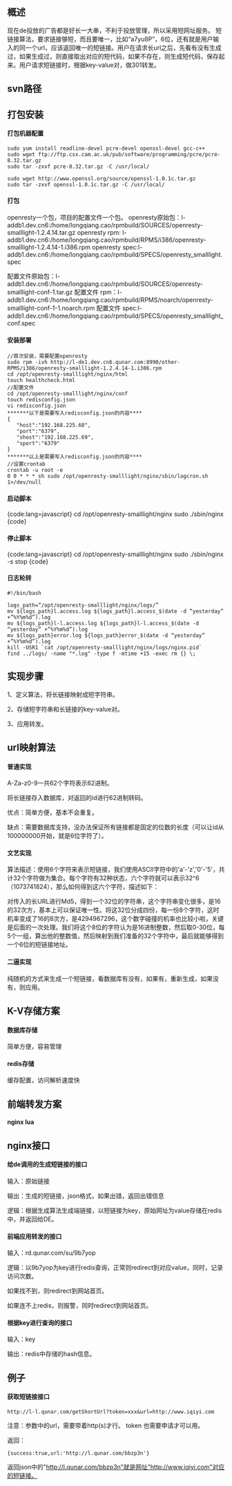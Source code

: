 ## 概述

现在de投放的广告都是好长一大串，不利于投放管理，所以采用短网址服务。
短链接算法，要求链接够短，而且要唯一，比如“a7yu8P”，6位，还有就是用户输入的同一个url，应该返回唯一的短链接。用户在请求长url之后，先看有没有生成过，如果生成过，则直接取出对应的短代码，如果不存在，则生成短代码，保存起来。用户请求短链接时，根据key-value对，做301转发。

## svn路径

## 打包安装

#### 打包机器配置

```
sudo yum install readline-devel pcre-devel openssl-devel gcc-c++
sudo wget ftp://ftp.csx.cam.ac.uk/pub/software/programming/pcre/pcre-8.32.tar.gz
sudo tar -zxvf pcre-8.32.tar.gz -C /usr/local/

sudo wget http://www.openssl.org/source/openssl-1.0.1c.tar.gz
sudo tar -zxvf openssl-1.0.1c.tar.gz -C /usr/local/

```

#### 打包

openresty一个包，项目的配置文件一个包。
openresty原始包：l-addb1.dev.cn6:/home/longqiang.cao/rpmbuild/SOURCES/openresty-smalllight-1.2.4.14.tar.gz
openresty rpm: l-addb1.dev.cn6:/home/longqiang.cao/rpmbuild/RPMS/i386/openresty-smalllight-1.2.4.14-1.i386.rpm
openresty spec:l-addb1.dev.cn6:/home/longqiang.cao/rpmbuild/SPECS/openresty_smalllight.spec

配置文件原始包：l-addb1.dev.cn6:/home/longqiang.cao/rpmbuild/SOURCES/openresty-smalllight-conf-1.tar.gz
配置文件 rpm：l-addb1.dev.cn6:/home/longqiang.cao/rpmbuild/RPMS/noarch/openresty-smalllight-conf-1-1.noarch.rpm
配置文件 spec:l-addb1.dev.cn6:/home/longqiang.cao/rpmbuild/SPECS/openresty_smalllight_conf.spec

#### 安装部署
```
//首次安装，需要配置openresty
sudo rpm -ivh http://l-de1.dev.cn6.qunar.com:8990/other-RPMS/i386/openresty-smalllight-1.2.4.14-1.i386.rpm
cd /opt/openresty-smalllight/nginx/html
touch healthcheck.html
//配置文件
cd /opt/openresty-smalllight/nginx/conf
touch redisconfig.json
vi redisconfig.json
*******以下是需要写入redisconfig.json的内容****
{
   "host":"192.168.225.68",
   "port":"6379",
   "shost":"192.168.225.69",
   "sport":"6379"
}
*******以上是需要写入redisconfig.json的内容****
//设置crontab
crontab -u root -e
0 0 * * * sh sudo /opt/openresty-smalllight/nginx/sbin/logcron.sh 1>/dev/null
```

#### 启动脚本

{code:lang=javascript}
cd /opt/openresty-smalllight/nginx
sudo ./sbin/nginx
{code}

#### 停止脚本

{code:lang=javascript}
cd /opt/openresty-smalllight/nginx
sudo ./sbin/nginx -s stop
{code}

#### 日志轮转

```
#!/bin/bash

logs_path=”/opt/openresty-smalllight/nginx/logs/”
mv ${logs_path}l.access.log ${logs_path}l.access_$(date -d “yesterday” +”%Y%m%d”).log
mv ${logs_path}l-l.access.log ${logs_path}l-l.access_$(date -d “yesterday” +”%Y%m%d”).log
mv ${logs_path}error.log ${logs_path}error_$(date -d “yesterday” +”%Y%m%d”).log
kill -USR1 `cat /opt/openresty-smalllight/nginx/logs/nginx.pid`
find ../logs/ -name "*.log" -type f -mtime +15 -exec rm {} \;
```

## 实现步骤

1、定义算法，将长链接映射成短字符串。

2、存储短字符串和长链接的key-value对。

3、应用转发。

## url映射算法


#### 普通实现

A-Za-z0-9一共62个字符表示62进制。


将长链接存入数据库，对返回的id进行62进制转码。

优点：简单方便，基本不会重复。

缺点：需要数据库支持，没办法保证所有链接都是固定的位数的长度（可以让id从100000000开始，就是6位字符了）。


#### 文艺实现

算法描述：使用6个字符来表示短链接，我们使用ASCII字符中的'a'-'z','0'-'5'，共计32个字符做为集合。每个字符有32种状态，六个字符就可以表示32^6（1073741824），那么如何得到这六个字符，描述如下：

对传入的长URL进行Md5，得到一个32位的字符串，这个字符串变化很多，是16的32次方，基本上可以保证唯一性。将这32位分成四份，每一份8个字符，这时机率变成了16的8次方，是4294967296，这个数字碰撞的机率也比较小啦，关键是后面的一次处理。我们将这个8位的字符认为是16进制整数，然后取0-30位，每5个一组，算出他的整数值，然后映射到我们准备的32个字符中，最后就能够得到一个6位的短链接地址。

#### 二逼实现

纯随机的方式来生成一个短链接，看数据库有没有，如果有，重新生成，如果没有，则应用。

## K-V存储方案

#### 数据库存储

简单方便，容易管理

#### redis存储

缓存配置，访问解析速度快

## 前端转发方案

#### nginx lua

## nginx接口


#### 给de调用的生成短链接的接口

输入：原始链接

输出：生成的短链接，json格式，如果出错，返回出错信息

逻辑：根据生成算法生成端链接，以短链接为key，原始网址为value存储在redis中，并返回给DE。


#### 前端应用转发的接口

输入：rd.qunar.com/su/9b7yop

逻辑：以9b7yop为key进行redis查询，正常则redirect到对应value，同时，记录访问次数。

如果找不到，则redirect到网站首页。

如果连不上redis，则报警，同时redirect到网站首页。




#### 根据key进行查询的接口

输入：key

输出：redis中存储的hash信息。

## 例子


#### 获取短链接接口

```
http://l-l.qunar.com/getShortUrl?token=xxx&url=http://www.iqiyi.com
```

注意：参数中的url，需要带着http(s)才行。 token 也需要申请才可以用。

返回：
```
{success:true,url:'http://l.qunar.com/bbzp3n'}
```
返回json中的"http://l.qunar.com/bbzp3n"就是网址"http://www.iqiyi.com"对应的短链接。
